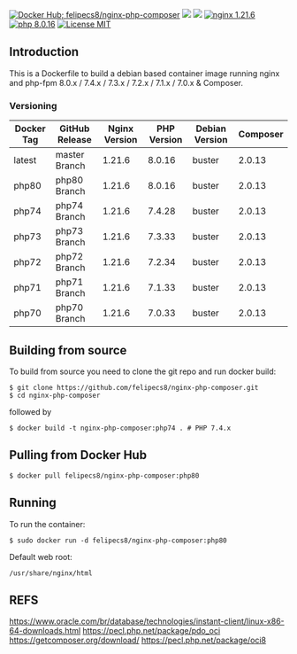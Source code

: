 [![Docker Hub; felipecs8/nginx-php-composer](https://img.shields.io/badge/docker%20hub-felipecs8%2Fnginx--php--fpm-blue.svg?&logo=docker&style=for-the-badge)](https://hub.docker.com/r/felipecs8/nginx-php-composer/) [![](https://badges.weareopensource.me/docker/pulls/felipecs8/nginx-php-composer?style=for-the-badge)](https://hub.docker.com/r/felipecs8/nginx-php-composer/) [![](https://img.shields.io/docker/image-size/felipecs8/nginx-php-composer/php80?style=for-the-badge)](https://hub.docker.com/r/felipecs8/nginx-php-composer/) [![nginx 1.21.6](https://img.shields.io/badge/nginx-1.21.6-brightgreen.svg?&logo=nginx&logoColor=white&style=for-the-badge)](https://nginx.org/en/CHANGES) [![php 8.0.16](https://img.shields.io/badge/php--fpm-8.0.16-blue.svg?&logo=php&logoColor=white&style=for-the-badge)](https://secure.php.net/releases/8_0_16.php) [![License MIT](https://img.shields.io/badge/license-MIT-blue.svg?&style=for-the-badge)](https://github.com/felipecs8/nginx-php-composer/blob/master/LICENSE)

## Introduction
This is a Dockerfile to build a debian based container image running nginx and php-fpm 8.0.x / 7.4.x / 7.3.x / 7.2.x / 7.1.x / 7.0.x & Composer.

### Versioning
| Docker Tag | GitHub Release | Nginx Version | PHP Version | Debian Version | Composer
|-----|-------|-----|--------|--------|------|
| latest | master Branch |1.21.6 | 8.0.16 | buster | 2.0.13 |
| php80 | php80 Branch |1.21.6 | 8.0.16 | buster | 2.0.13 |
| php74 | php74 Branch |1.21.6 | 7.4.28 | buster | 2.0.13 |
| php73 | php73 Branch |1.21.6 | 7.3.33 | buster | 2.0.13 |
| php72 | php72 Branch |1.21.6 | 7.2.34 | buster | 2.0.13 |
| php71 | php71 Branch |1.21.6 | 7.1.33 | buster | 2.0.13 |
| php70 | php70 Branch |1.21.6 | 7.0.33 | buster | 2.0.13 |

## Building from source
To build from source you need to clone the git repo and run docker build:
```
$ git clone https://github.com/felipecs8/nginx-php-composer.git
$ cd nginx-php-composer
```

followed by
```
$ docker build -t nginx-php-composer:php74 . # PHP 7.4.x
```


## Pulling from Docker Hub
```
$ docker pull felipecs8/nginx-php-composer:php80
```

## Running
To run the container:
```
$ sudo docker run -d felipecs8/nginx-php-composer:php80
```

Default web root:
```
/usr/share/nginx/html
```

## REFS
https://www.oracle.com/br/database/technologies/instant-client/linux-x86-64-downloads.html
https://pecl.php.net/package/pdo_oci
https://getcomposer.org/download/
https://pecl.php.net/package/oci8
